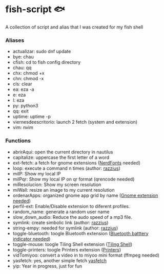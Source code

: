 # fish-script 🐟️
A collection of script and alias that I was created for my fish shell

### Aliases

* actualizar: sudo dnf update
* bye: chau
* cfish: cd to fish config directory
* chau: qq
* chx: chmod +x
* chn: chmod -x
* cls: clear
* ea: eza -a
* e: eza
* l: eza
* py: python3
* qq: exit
* uptime: uptime -p
* viernesdeescritorio: launch 2 fetch (system and extension)
* vim: nvim

### Functions

* abrirAqui: open the current directory in nautilus
* capitalize: uppercase the first letter of a word
* ext-fetch: a fetch for gnome extensions ([NerdFonts](https://www.nerdfonts.com/font-downloads) needed)
* loop: execute a command n times (author: [razzius](https://github.com/razzius/fish-functions/tree/master/functions))
* miIP: Show my local IP
* miIPqr: Show my local IP on qr format (qrencode needed)
* miResolucion: Show my screen resolution
* miWall: resize an image to my current resolution
* ordenarApps: organized gnome app grid by name ([Gnome extension needed](https://extensions.gnome.org/extension/4269/alphabetical-app-grid/))
* perfil-ext: Enable/Disable extension to diferent profiles.
* random_name: generate a random user name
* slow_down_audio: Reduce the audo speed of a mp3 file.
* symlink: create simbolic link (author: [razzius](https://github.com/razzius/fish-functions/tree/master/functions))
* string-empy: needed for symlink (author: [razzius](https://github.com/razzius/fish-functions/tree/master/functions))
* toggle-bluetooth: toogle Bluetooth extension ([Bluetooth batttery indicator needed](https://extensions.gnome.org/extension/3991/bluetooth-battery/))
* toggle-mouse: toogle Tiling Shell extension ([Tiling Shell](https://extensions.gnome.org/extension/7065/tiling-shell/))
* toggle-printers: toogle Printers extension ([Printers](https://extensions.gnome.org/extension/1218/printers/))
* vidTomiyoo: convert a video in to miyoo mini format (ffmpeg needed)
* yasfetch: yes, another simple fetch [yasfetch](https://github.com/Nico1942/yasfetch)
* yip: Year in progress, just for fun
